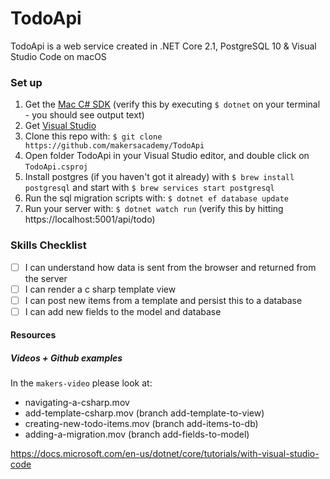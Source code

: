 ﻿# TodoApi
TodoApi is a web service created in .NET Core 2.1, PostgreSQL 10 &amp; Visual Studio Code on macOS

### Set up

1. Get the [Mac C# SDK](https://www.microsoft.com/net/download)
    (verify this by executing `$ dotnet` on your terminal - you should see output text)
2. Get [Visual Studio](https://visualstudio.microsoft.com/)
3. Clone this repo with: 
    `$ git clone https://github.com/makersacademy/TodoApi`
4. Open folder TodoApi in your Visual Studio editor, and double click on `TodoApi.csproj`
5. Install postgres (if you haven't got it already) with 
    `$ brew install postgresql` and start with
    `$ brew services start postgresql`
6. Run the sql migration scripts with:
    `$ dotnet ef database update`    
7. Run your server with: 
   `$ dotnet watch run`
    (verify this by hitting https://localhost:5001/api/todo)
    
### Skills Checklist

- [ ] I can understand how data is sent from the browser and returned from the server
- [ ] I can render a c sharp template view
- [ ] I can post new items from a template and persist this to a database
- [ ] I can add new fields to the model and database

#### Resources

##### Videos + Github examples
In the `makers-video` please look at:

- navigating-a-csharp.mov
- add-template-csharp.mov (branch add-template-to-view)
- creating-new-todo-items.mov (branch add-items-to-db)
- adding-a-migration.mov (branch add-fields-to-model)

https://docs.microsoft.com/en-us/dotnet/core/tutorials/with-visual-studio-code







